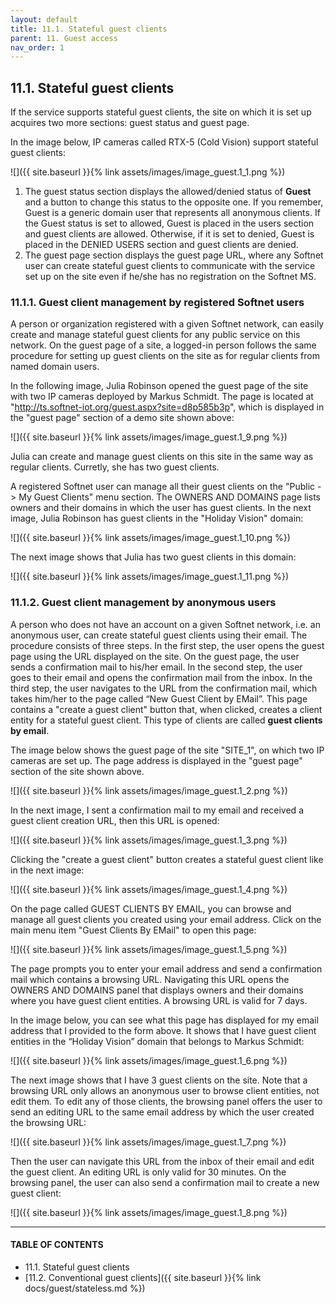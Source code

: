 ```yaml
---
layout: default
title: 11.1. Stateful guest clients
parent: 11. Guest access
nav_order: 1
---
```


## 11.1. Stateful guest clients

If the service supports stateful guest clients, the site on which it is set up acquires two more sections: <span class="text-blue">guest status</span> and <span class="text-blue">guest page</span>.  

In the image below, IP cameras called <span class="text-st">RTX-5</span> (<span class="text-st">Cold Vision</span>) support stateful guest clients:

![]({{ site.baseurl }}{% link assets/images/image_guest.1_1.png %})

1) The <span class="text-blue">guest status</span> section displays the allowed/denied status of **Guest** and a button to change this status to the opposite one. If you remember, Guest is a generic domain user that represents all anonymous clients. If the Guest status is set to <span class="text-green">allowed</span>, Guest is placed in the <span class="text-blue">users</span> section and guest clients are allowed. Otherwise, if it is set to <span class="text-red">denied</span>, Guest is placed in the <span class="text-red">DENIED USERS</span> section and guest clients are denied.  
2) The <span class="text-blue">guest page</span> section displays the guest page URL, where any Softnet user can create stateful guest clients to communicate with the service set up on the site even if he/she has no registration on the Softnet MS.  

### 11.1.1. Guest client management by registered Softnet users

A person or organization registered with a given Softnet network, can easily create and manage stateful guest clients for any public service on this network. On the guest page of a site, a logged-in person follows the same procedure for setting up guest clients on the site as for regular clients from named domain users.  

In the following image, Julia Robinson opened the guest page of the site with two IP cameras deployed by Markus Schmidt. The page is located at "<span style="color:#3399FF">http://ts.softnet-iot.org/guest.aspx?site=d8p585b3p</span>", which is displayed in the "<span class="text-blue">guest page</span>" section of a demo site shown above:

![]({{ site.baseurl }}{% link assets/images/image_guest.1_9.png %})

Julia can create and manage guest clients on this site in the same way as regular clients. Curretly, she  has two guest clients.  

A registered Softnet user can manage all their guest clients on the "Public -> My Guest Clients" menu section. The <span class="header-green">OWNERS AND DOMAINS</span> page lists owners and their domains in which the user has guest clients. In the next image, Julia Robinson has guest clients in the "Holiday Vision" domain:

![]({{ site.baseurl }}{% link assets/images/image_guest.1_10.png %})

The next image shows that Julia has two guest clients in this domain:

![]({{ site.baseurl }}{% link assets/images/image_guest.1_11.png %})

### 11.1.2. Guest client management by anonymous users

A person who does not have an account on a given Softnet network, i.e. an anonymous user, can create stateful guest clients using their email. The procedure consists of three steps. In the first step, the user opens the guest page using the URL displayed on the site. On the guest page, the user sends a confirmation mail to his/her email. In the second step, the user goes to their email and opens the confirmation mail from the inbox. In the third step, the user navigates to the URL from the confirmation mail, which takes him/her to the page called “New Guest Client by EMail”. This page contains a  "<span class="text-green">create a guest client</span>" button that, when clicked, creates a client entity for a stateful guest client. This type of clients are called **guest clients by email**.  

The image below shows the guest page of the site "SITE_1", on which two IP cameras are set up. The page address is displayed in the "<span class="text-blue">guest page</span>" section of the site shown above.

![]({{ site.baseurl }}{% link assets/images/image_guest.1_2.png %})

In the next image, I sent a confirmation mail to my email and received a guest client creation URL, then this URL is opened:

![]({{ site.baseurl }}{% link assets/images/image_guest.1_3.png %})

Clicking the "<span class="text-green">create a guest client</span>" button creates a stateful guest client like in the next image:

![]({{ site.baseurl }}{% link assets/images/image_guest.1_4.png %})

On the page called <span class="header-green">GUEST CLIENTS BY EMAIL</span>, you can browse and manage all guest clients you created using your email address. Click on the main menu item "Guest Clients By EMail" to open this page:

![]({{ site.baseurl }}{% link assets/images/image_guest.1_5.png %})

The page prompts you to enter your email address and send a confirmation mail which contains a browsing URL. Navigating this URL opens the <span class="header-green">OWNERS AND DOMAINS</span> panel that displays owners and their domains where you have guest client entities. A browsing URL is valid for 7 days.  

In the image below, you can see what this page has displayed for my email address that I provided to the form above. It shows that I have guest client entities in the “Holiday Vision” domain that belongs to Markus Schmidt:

![]({{ site.baseurl }}{% link assets/images/image_guest.1_6.png %})

The next image shows that I have 3 guest clients on the site. Note that a browsing URL only allows an anonymous user to browse client entities, not edit them. To edit any of those clients, the browsing panel offers the user to send an editing URL to the same email address by which the user created the browsing URL:

![]({{ site.baseurl }}{% link assets/images/image_guest.1_7.png %})

Then the user can navigate this URL from the inbox of their email and edit the guest client. An editing URL is only valid for 30 minutes. On the browsing panel, the user can also send a confirmation mail to create a new guest client:

![]({{ site.baseurl }}{% link assets/images/image_guest.1_8.png %})

---
#### TABLE OF CONTENTS
* 11.1. Stateful guest clients
* [11.2. Conventional guest clients]({{ site.baseurl }}{% link docs/guest/stateless.md %})
